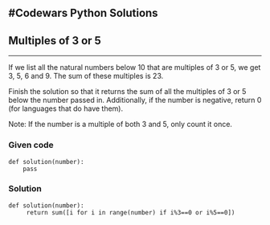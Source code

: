 
#Codewars Python Solutions
---
## Multiples of 3 or 5 <br>
---
If we list all the natural numbers below 10 that are multiples of 3 or 5, we get 3, 5, 6 and 9. The sum of these multiples is 23.

Finish the solution so that it returns the sum of all the multiples of 3 or 5 below the number passed in. Additionally, if the number is negative, return 0 (for languages that do have them).

Note: If the number is a multiple of both 3 and 5, only count it once.

### Given code
```
def solution(number):
    pass
```

### Solution
```
def solution(number):
     return sum([i for i in range(number) if i%3==0 or i%5==0])
```
